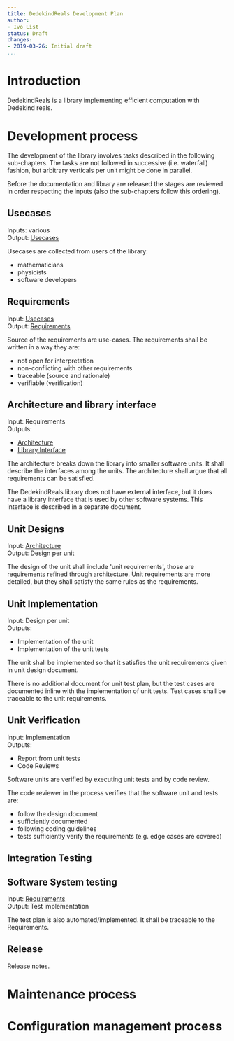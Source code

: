```yaml
---
title: DedekindReals Development Plan 
author:
- Ivo List
status: Draft
changes:
- 2019-03-26: Initial draft
...
```


# Introduction

DedekindReals is a library implementing efficient computation with Dedekind reals.

# Development process

The development of the library involves tasks described in the following sub-chapters. The tasks are not followed
in successive (i.e. waterfall) fashion, but arbitrary verticals per unit might be done in parallel.

Before the documentation and library are released the stages are reviewed in order
respecting the inputs (also the sub-chapters follow this ordering).

## Usecases
Inputs: various  
Output: [Usecases](doc/02-Usecases.md)

Usecases are collected from users of the library:

- mathematicians
- physicists
- software developers


## Requirements
Input: [Usecases](doc/02-Usecases.md)  
Output: [Requirements](doc/03-Requirements.md)

Source of the requirements are use-cases. The requirements shall be written in a way they are:

 - not open for interpretation
 - non-conflicting with other requirements
 - traceable (source and rationale)
 - verifiable (verification)

## Architecture and library interface
Input: Requirements  
Outputs:

 - [Architecture](doc/04-01-Architecture.md)
 - [Library Interface](doc/04-02-LibraryInterface.md) 
 
The architecture breaks down the library into smaller software units. It shall describe the interfaces among the units.
The architecture shall argue that all requirements can be satisfied. 

The DedekindReals library does not have external interface, but it does have a library interface that is used by other
software systems. This interface is described in a separate document.

## Unit Designs
Input: [Architecture](doc/04-01-Architecture.md)  
Output: Design per unit

The design of the unit shall include 'unit requirements', those are requirements refined through architecture.
Unit requirements are more detailed, but they shall satisfy the same rules as the requirements.

## Unit Implementation
Input: Design per unit  
Outputs:

  - Implementation of the unit
  - Implementation of the unit tests

The unit shall be implemented so that it satisfies the unit requirements given in unit design document. 

There is no additional document for unit test plan, but the test cases are documented inline with 
the implementation of unit tests. Test cases shall be traceable to the unit requirements.

## Unit Verification
Input: Implementation  
Outputs:

  - Report from unit tests
  - Code Reviews

Software units are verified by executing unit tests and by code review.

The code reviewer in the process verifies that the software unit and tests are:

- follow the design document
- sufficiently documented
- following coding guidelines
- tests sufficiently verify the requirements (e.g. edge cases are covered)
  
## Integration Testing



## Software System testing
Input: [Requirements](doc/03-Requirements.md)  
Output: Test implementation

The test plan is also automated/implemented. It shall be traceable to the Requirements.

## Release

Release notes.

# Maintenance process

# Configuration management process